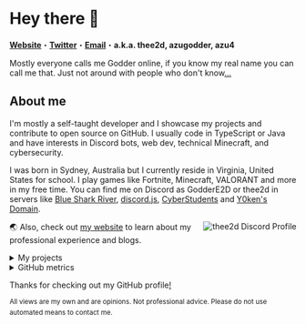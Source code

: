 # Hey there 👋

<strong><a href="https://godder.xyz/">Website</a></strong>・<strong><a href="https://twitter.com/TheE2D">Twitter</a></strong>・<strong><a href="mailto:goddere2d@bsr.gg">Email</a></strong>・<strong>a.k.a. thee2d, azugodder, azu4</strong>

Mostly everyone calls me Godder online, if you know my real name you can call me that. Just not around with people who don't know[…](https://en.wikipedia.org/wiki/Doxing)

## About me

I'm mostly a self-taught developer and I showcase my projects and contribute to open source on GitHub. I usually code in TypeScript or Java and have interests in Discord bots, web dev, technical Minecraft, and cybersecurity.

I was born in Sydney, Australia but I currently reside in Virginia, United States for school. I play games like Fortnite, Minecraft, VALORANT and more in my free time. You can find me on Discord as GodderE2D or thee2d in servers like [Blue Shark River](https://discord.gg/R2FDvcPXTK), [discord.js](https://discord.gg/djs), [CyberStudents](https://discord.gg/cyberstudents-916144903686336513) and [Y0ken's Domain](https://discord.gg/BmNGZW2).

<a align="right" href="https://discord.com/users/972742287291449365">
  <img align="right" alt="thee2d Discord Profile" src="https://lanyard.cnrad.dev/api/972742287291449365?hideActivity=true"></img>
</a>

🌏 Also, check out [my website](https://godder.xyz/) to learn about my professional experience and blogs.

<details>
<summary>
My projects
</summary>

Here are some of the notable projects that I made or contributed to, but you can find more in my [GitHub repositories](https://github.com/GodderE2D?tab=repositories).

- [**Reindeer**](https://github.com/GodderE2D/Reindeer): a reports/moderation/security Discord bot used in over 500 servers and protecting 1M+ users
- [**Fortalice SMP**](https://discord.gg/R2FDvcPXTK): a Minecraft server with custom plugins and membership system
- [**CyberStudents CTF**](https://github.com/cyberstudentsacademy/cyberstudents-ctf): a Discord bot to manage CTF challenges in the CyberStudents server
- [**Godder.xyz**](https://github.com/GodderE2D/godder.xyz): my website built with Next.js and Tailwind CSS
- [**Tristan SMP**](https://github.com/TristanSMP/gateway): website for Tristan SMP with applications and a marketplace
- [**Disploy**](https://github.com/Disploy/disploy): guide and documentation for Disploy, a Discord API library
- [**Advent of Code write-ups**](https://github.com/GodderE2D/advent-of-code): code, thoughts, and walkthroughs on Advent of Code puzzles

</details>

<details>
<summary>
GitHub metrics
</summary>

![Metrics](https://github.com/GodderE2D/GodderE2D/blob/main/github-metrics.svg)
  
<sup>Metrics updates every 5 minutes.</sup>
</details>

Thanks for checking out my GitHub profile[!](https://en.wikipedia.org/wiki/Stalking)

<sup>All views are my own and are opinions. Not professional advice. Please do not use automated means to contact me.</sup>
